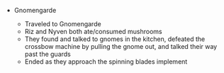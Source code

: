 - Gnomengarde
    
    - Traveled to Gnomengarde
    - Riz and Nyven both ate/consumed mushrooms
    - They found and talked to gnomes in the kitchen, defeated the crossbow machine by pulling the gnome out, and talked their way past the guards
    - Ended as they approach the spinning blades implement